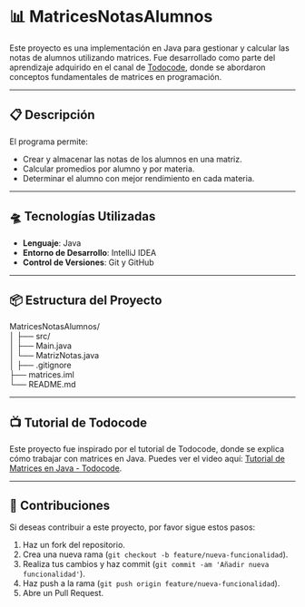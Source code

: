 # 📊 MatricesNotasAlumnos

Este proyecto es una implementación en Java para gestionar y calcular las notas de alumnos utilizando matrices. Fue desarrollado como parte del aprendizaje adquirido en el canal de [Todocode](https://www.youtube.com/@todocode), donde se abordaron conceptos fundamentales de matrices en programación.

---

## 📋 Descripción

El programa permite:

- Crear y almacenar las notas de los alumnos en una matriz.
- Calcular promedios por alumno y por materia.
- Determinar el alumno con mejor rendimiento en cada materia.

---

## 🛸 Tecnologías Utilizadas

- **Lenguaje**: Java
- **Entorno de Desarrollo**: IntelliJ IDEA
- **Control de Versiones**: Git y GitHub

---

## 📦 Estructura del Proyecto

MatricesNotasAlumnos/<br>
│
├── src/<br>
│ ├── Main.java<br>
│ └── MatrizNotas.java<br>
│
├── .gitignore<br>
├── matrices.iml<br>
└── README.md<br>

---

## 📺 Tutorial de Todocode

Este proyecto fue inspirado por el tutorial de Todocode, donde se explica cómo trabajar con matrices en Java. Puedes ver el video aquí: [Tutorial de Matrices en Java - Todocode](https://www.youtube.com/watch?v=QnXOZkPfxG8&list=PLQxX2eiEaqbz1XaUb1s0iQdd5ijpIoc1O&index=6).

---

## 👏 Contribuciones

Si deseas contribuir a este proyecto, por favor sigue estos pasos:

1. Haz un fork del repositorio.
2. Crea una nueva rama (`git checkout -b feature/nueva-funcionalidad`).
3. Realiza tus cambios y haz commit (`git commit -am 'Añadir nueva funcionalidad'`).
4. Haz push a la rama (`git push origin feature/nueva-funcionalidad`).
5. Abre un Pull Request.

